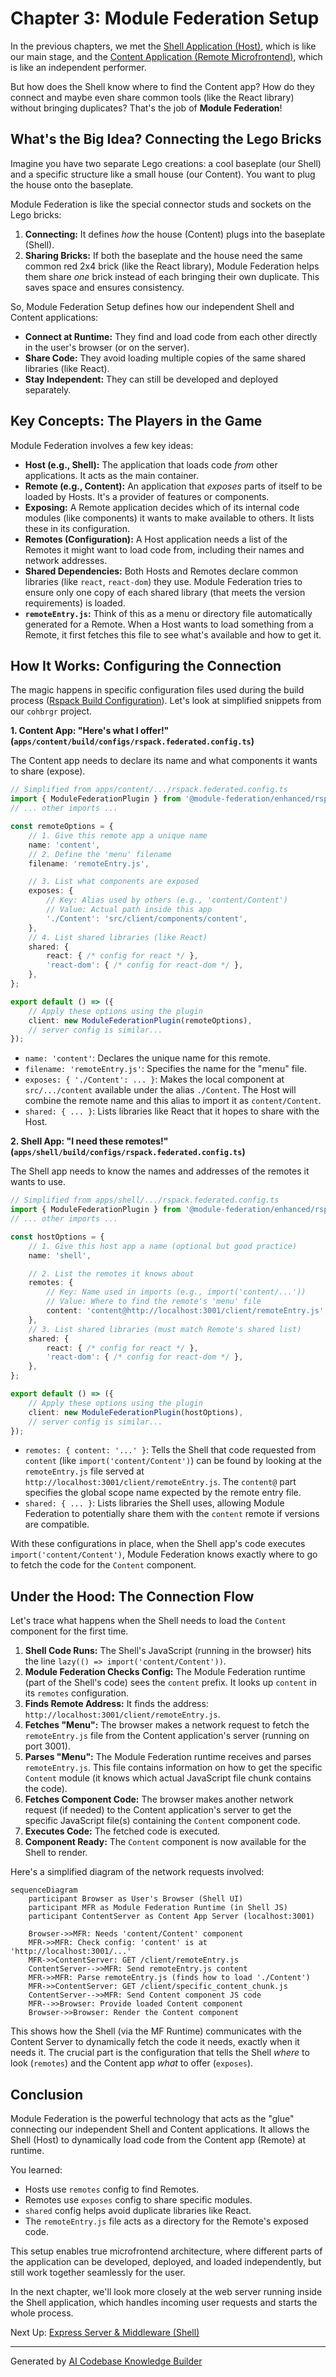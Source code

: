 # Chapter 3: Module Federation Setup

In the previous chapters, we met the [Shell Application (Host)](01_shell_application__host__.md), which is like our main stage, and the [Content Application (Remote Microfrontend)](02_content_application__remote_microfrontend__.md), which is like an independent performer.

But how does the Shell know where to find the Content app? How do they connect and maybe even share common tools (like the React library) without bringing duplicates? That's the job of **Module Federation**!

## What's the Big Idea? Connecting the Lego Bricks

Imagine you have two separate Lego creations: a cool baseplate (our Shell) and a specific structure like a small house (our Content). You want to plug the house onto the baseplate.

Module Federation is like the special connector studs and sockets on the Lego bricks:

1.  **Connecting:** It defines *how* the house (Content) plugs into the baseplate (Shell).
2.  **Sharing Bricks:** If both the baseplate and the house need the same common red 2x4 brick (like the React library), Module Federation helps them share *one* brick instead of each bringing their own duplicate. This saves space and ensures consistency.

So, Module Federation Setup defines how our independent Shell and Content applications:

*   **Connect at Runtime:** They find and load code from each other directly in the user's browser (or on the server).
*   **Share Code:** They avoid loading multiple copies of the same shared libraries (like React).
*   **Stay Independent:** They can still be developed and deployed separately.

## Key Concepts: The Players in the Game

Module Federation involves a few key ideas:

*   **Host (e.g., Shell):** The application that loads code *from* other applications. It acts as the main container.
*   **Remote (e.g., Content):** An application that *exposes* parts of itself to be loaded by Hosts. It's a provider of features or components.
*   **Exposing:** A Remote application decides which of its internal code modules (like components) it wants to make available to others. It lists these in its configuration.
*   **Remotes (Configuration):** A Host application needs a list of the Remotes it might want to load code from, including their names and network addresses.
*   **Shared Dependencies:** Both Hosts and Remotes declare common libraries (like `react`, `react-dom`) they use. Module Federation tries to ensure only one copy of each shared library (that meets the version requirements) is loaded.
*   **`remoteEntry.js`:** Think of this as a menu or directory file automatically generated for a Remote. When a Host wants to load something from a Remote, it first fetches this file to see what's available and how to get it.

## How It Works: Configuring the Connection

The magic happens in specific configuration files used during the build process ([Rspack Build Configuration](06_rspack_build_configuration_.md)). Let's look at simplified snippets from our `cohbrgr` project.

**1. Content App: "Here's what I offer!" (`apps/content/build/configs/rspack.federated.config.ts`)**

The Content app needs to declare its name and what components it wants to share (expose).

```typescript
// Simplified from apps/content/.../rspack.federated.config.ts
import { ModuleFederationPlugin } from '@module-federation/enhanced/rspack';
// ... other imports ...

const remoteOptions = {
    // 1. Give this remote app a unique name
    name: 'content',
    // 2. Define the 'menu' filename
    filename: 'remoteEntry.js',

    // 3. List what components are exposed
    exposes: {
        // Key: Alias used by others (e.g., 'content/Content')
        // Value: Actual path inside this app
        './Content': 'src/client/components/content',
    },
    // 4. List shared libraries (like React)
    shared: {
        react: { /* config for react */ },
        'react-dom': { /* config for react-dom */ },
    },
};

export default () => ({
    // Apply these options using the plugin
    client: new ModuleFederationPlugin(remoteOptions),
    // server config is similar...
});
```

*   `name: 'content'`: Declares the unique name for this remote.
*   `filename: 'remoteEntry.js'`: Specifies the name for the "menu" file.
*   `exposes: { './Content': ... }`: Makes the local component at `src/.../content` available under the alias `./Content`. The Host will combine the remote name and this alias to import it as `content/Content`.
*   `shared: { ... }`: Lists libraries like React that it hopes to share with the Host.

**2. Shell App: "I need these remotes!" (`apps/shell/build/configs/rspack.federated.config.ts`)**

The Shell app needs to know the names and addresses of the remotes it wants to use.

```typescript
// Simplified from apps/shell/.../rspack.federated.config.ts
import { ModuleFederationPlugin } from '@module-federation/enhanced/rspack';
// ... other imports ...

const hostOptions = {
    // 1. Give this host app a name (optional but good practice)
    name: 'shell',

    // 2. List the remotes it knows about
    remotes: {
        // Key: Name used in imports (e.g., import('content/...'))
        // Value: Where to find the remote's 'menu' file
        content: 'content@http://localhost:3001/client/remoteEntry.js',
    },
    // 3. List shared libraries (must match Remote's shared list)
    shared: {
        react: { /* config for react */ },
        'react-dom': { /* config for react-dom */ },
    },
};

export default () => ({
    // Apply these options using the plugin
    client: new ModuleFederationPlugin(hostOptions),
    // server config is similar...
});
```

*   `remotes: { content: '...' }`: Tells the Shell that code requested from `content` (like `import('content/Content')`) can be found by looking at the `remoteEntry.js` file served at `http://localhost:3001/client/remoteEntry.js`. The `content@` part specifies the global scope name expected by the remote entry file.
*   `shared: { ... }`: Lists libraries the Shell uses, allowing Module Federation to potentially share them with the `content` remote if versions are compatible.

With these configurations in place, when the Shell app's code executes `import('content/Content')`, Module Federation knows exactly where to go to fetch the code for the `Content` component.

## Under the Hood: The Connection Flow

Let's trace what happens when the Shell needs to load the `Content` component for the first time.

1.  **Shell Code Runs:** The Shell's JavaScript (running in the browser) hits the line `lazy(() => import('content/Content'))`.
2.  **Module Federation Checks Config:** The Module Federation runtime (part of the Shell's code) sees the `content` prefix. It looks up `content` in its `remotes` configuration.
3.  **Finds Remote Address:** It finds the address: `http://localhost:3001/client/remoteEntry.js`.
4.  **Fetches "Menu":** The browser makes a network request to fetch the `remoteEntry.js` file from the Content application's server (running on port 3001).
5.  **Parses "Menu":** The Module Federation runtime receives and parses `remoteEntry.js`. This file contains information on how to get the specific `Content` module (it knows which actual JavaScript file chunk contains the code).
6.  **Fetches Component Code:** The browser makes another network request (if needed) to the Content application's server to get the specific JavaScript file(s) containing the `Content` component code.
7.  **Executes Code:** The fetched code is executed.
8.  **Component Ready:** The `Content` component is now available for the Shell to render.

Here's a simplified diagram of the network requests involved:

```mermaid
sequenceDiagram
    participant Browser as User's Browser (Shell UI)
    participant MFR as Module Federation Runtime (in Shell JS)
    participant ContentServer as Content App Server (localhost:3001)

    Browser->>MFR: Needs 'content/Content' component
    MFR->>MFR: Check config: 'content' is at 'http://localhost:3001/...'
    MFR->>ContentServer: GET /client/remoteEntry.js
    ContentServer-->>MFR: Send remoteEntry.js content
    MFR->>MFR: Parse remoteEntry.js (finds how to load './Content')
    MFR->>ContentServer: GET /client/specific_content_chunk.js
    ContentServer-->>MFR: Send Content component JS code
    MFR-->>Browser: Provide loaded Content component
    Browser->>Browser: Render the Content component
```

This shows how the Shell (via the MF Runtime) communicates with the Content Server to dynamically fetch the code it needs, exactly when it needs it. The crucial part is the configuration that tells the Shell *where* to look (`remotes`) and the Content app *what* to offer (`exposes`).

## Conclusion

Module Federation is the powerful technology that acts as the "glue" connecting our independent Shell and Content applications. It allows the Shell (Host) to dynamically load code from the Content app (Remote) at runtime.

You learned:

*   Hosts use `remotes` config to find Remotes.
*   Remotes use `exposes` config to share specific modules.
*   `shared` config helps avoid duplicate libraries like React.
*   The `remoteEntry.js` file acts as a directory for the Remote's exposed code.

This setup enables true microfrontend architecture, where different parts of the application can be developed, deployed, and loaded independently, but still work together seamlessly for the user.

In the next chapter, we'll look more closely at the web server running inside the Shell application, which handles incoming user requests and starts the whole process.

Next Up: [Express Server & Middleware (Shell)](04_express_server___middleware__shell__.md)

---

Generated by [AI Codebase Knowledge Builder](https://github.com/The-Pocket/Tutorial-Codebase-Knowledge)